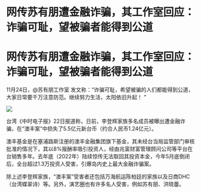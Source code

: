 # 网传苏有朋遭金融诈骗，其工作室回应：诈骗可耻，望被骗者能得到公道

# 网传苏有朋遭金融诈骗，其工作室回应：诈骗可耻，望被骗者能得到公道

11月24日，@苏有朋工作室 发文称：“诈骗可耻，希望被骗的人们都能得到公道，大家日常要千万注意防范。继续努力生活，太阳依旧升起！ ”

![](https://inews.gtimg.com/om_bt/Onc5mct3k5ktjy4DpK_dmIvWoJgAqwf_ErjLG1X12m7q8AA/1000)

台湾《中时电子报》22日报道称，日前，李登辉家族多名成员被曝出遭金融诈骗，在“澳丰案”中损失了5.5亿元新台币（约合人民币1.24亿元）。

澳丰基金是在塞浦路斯注册的澳丰金融集团旗下基金，其未经台当局监管部门审核批准的情况下，其以8%报酬率吸引投资人，经由兆富财富管理顾问公司等平台在台销售多年。去年底（2022年）陆续惊传无法取回其投资本金，今年5月底倒闭后，全台超过1.3万投资人受害，引爆岛内史上最大金融诈骗案。

除上述李登辉家族，“澳丰案”受害者还包括万海航运陈柏廷的家族以及日商DHC（台湾蝶翠诗）等。另外，演艺圈也有许多名人受害，例如苏有朋、洪晓蕾。

